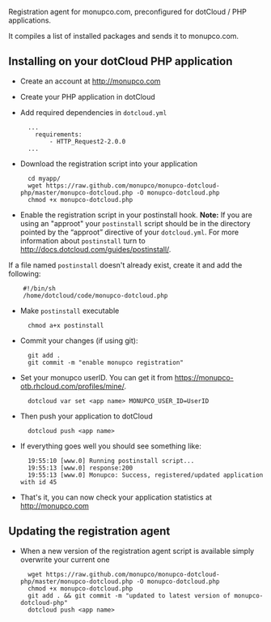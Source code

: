 Registration agent for monupco.com, preconfigured for dotCloud / PHP
applications.

It compiles a list of installed packages and sends it to monupco.com.

Installing on your dotCloud PHP application
-------------------------------------------

- Create an account at http://monupco.com

- Create your PHP application in dotCloud

- Add required dependencies in `dotcloud.yml`

        ...
          requirements:
              - HTTP_Request2-2.0.0
        ...

- Download the registration script into your application

        cd myapp/
        wget https://raw.github.com/monupco/monupco-dotcloud-php/master/monupco-dotcloud.php -O monupco-dotcloud.php
        chmod +x monupco-dotcloud.php

- Enable the registration script in your postinstall hook. **Note:**
If you are using an "approot" your `postinstall` script should be in the 
directory pointed by the “approot” directive of your `dotcloud.yml`.
For more information about `postinstall` turn to 
http://docs.dotcloud.com/guides/postinstall/.

If a file named `postinstall` doesn't already exist, create it and add the following:

        #!/bin/sh
        /home/dotcloud/code/monupco-dotcloud.php

- Make `postinstall` executable

        chmod a+x postinstall

- Commit your changes (if using git):

        git add .
        git commit -m "enable monupco registration"

- Set your monupco userID. You can get it from https://monupco-otb.rhcloud.com/profiles/mine/.

        dotcloud var set <app name> MONUPCO_USER_ID=UserID

- Then push your application to dotCloud

        dotcloud push <app name>

- If everything goes well you should see something like:

        19:55:10 [www.0] Running postinstall script...
        19:55:13 [www.0] response:200
        19:55:13 [www.0] Monupco: Success, registered/updated application with id 45

- That's it, you can now check your application statistics at http://monupco.com

Updating the registration agent
-------------------------------

- When a new version of the registration agent script is available simply overwrite your current one

        wget https://raw.github.com/monupco/monupco-dotcloud-php/master/monupco-dotcloud.php -O monupco-dotcloud.php
        chmod +x monupco-dotcloud.php
        git add . && git commit -m "updated to latest version of monupco-dotcloud-php"
        dotcloud push <app name>
